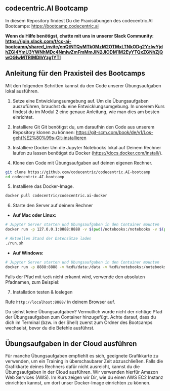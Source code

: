 ## codecentric.AI Bootcamp

In diesem Repository findest Du die Praxisübungen des codecentric.AI Bootcamps: https://bootcamp.codecentric.ai

**Wenn du Hilfe benötigst, chatte mit uns in unserer Slack Community:
https://join.slack.com/t/cc-ai-bootcamp/shared_invite/enQtNTQyMTk0MzM2OTMxLTNkODg2YzIwYjdhZGI4YmU3YWNhMDc4NmIwZmFmMmJiN2JiODM1M2EyYTQxZGNhZjQwOGIwMTRlMDlhYzg1YTI**

## Anleitung für den Praxisteil des Bootcamps
Mit den folgenden Schritten kannst du den Code unserer Übungsaufgaben lokal ausführen.

1. Setze eine Entwicklungsumgebung auf.
Um die Übungsaufgaben auszuführen, brauchst du eine Entwicklungsumgebung. In unserem Kurs findest du im Modul 2 eine
genaue Anleitung, wie man dies am besten einrichtet.

2. Installiere Git
Git benötigst du, um daraufhin den Code aus unserem Repository klonen zu können: https://git-scm.com/book/de/v1/Los-geht%E2%80%99s-Git-installieren

3. Installiere Docker
Um die Jupyter Notebooks lokal auf Deinem Rechner laufen zu lassen benötigst du Docker (https://docs.docker.com/install/).

4. Klone den Code mit Übungsaufgaben auf deinen eigenen Rechner.

```bash
git clone https://github.com/codecentric/codecentric.AI-bootcamp
cd codecentric.AI-bootcamp
```

5. Installiere das Docker-Image.

```bash
docker pull codecentric/codecentric.ai-docker
```

6. Starte den Server auf deinem Rechner

  - **Auf Mac oder Linux:**

```bash
# Jupyter Server starten und Übungsaufgaben in den Container mounten
docker run -p 127.0.0.1:8888:8888 -v $(pwd)/notebooks:/notebooks -v $(pwd)/data:/data codecentric.ai-docker

# Aktuellen Stand der Datensätze laden
./run.sh
```
  - **Auf Windows:**

```bash
# Jupyter Server starten und Übungsaufgaben in den Container mounten
docker run -p 8888:8888 -v %cd%/data:/data -v %cd%/notebooks:/notebooks codecentric/codecentric.ai-docker
```

Falls der Pfad mit `%cd%` nicht erkannt wird, verwende den absoluten Pfadnamen, zum Beispiel:

7. Installation testen & loslegen

Rufe `http://localhost:8888/` in deinem Browser auf.

Du siehst keine Übungsaufgaben?
Vermutlich wurde nicht der richtige Pfad der Übungsaufgaben zum Container hinzugefügt. Achte darauf, dass du dich im Terminal (bzw. in der Shell) zuerst zum Ordner des Bootcamps wechselst, bevor du die Befehle ausführst.

## Übungsaufgaben in der Cloud ausführen

Für manche Übungsaufgaben empfiehlt es sich, geeignete Grafikkarte zu verwenden, um ein Training in überschaubarer Zeit abzuschließen. Falls die Grafikkarte deines Rechners dafür nicht ausreicht, kannst du die Übungsaufgaben in der Cloud ausführen. Wir verwenden hierfür Amazon Web Services (AWS). Im Kurs zeigen wir Dir, wie du einen AWS EC2 Instanz einrichten kannst, um dort unser Docker-Image einrichten zu können.
